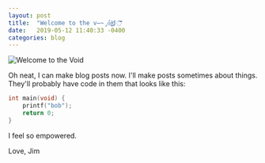 ```yaml
---
layout: post
title:  "Welcome to the v̶̴̡́ó͘͜i̵̧̕͢d͘҉͞"
date:   2019-05-12 11:40:33 -0400
categories: blog
---
```


![Welcome to the Void](https://i.redd.it/ziwn5vz7lw201.jpg)

Oh neat, I can make blog posts now. I'll make posts sometimes about things. They'll probably have code in them that
looks like this:

```c
int main(void) {
    printf("bob");
    return 0;
}
```

I feel so empowered.

Love,
Jim
